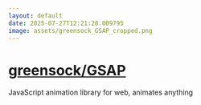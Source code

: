 ```yaml
---
layout: default
date: 2025-07-27T12:21:28.009795
image: assets/greensock_GSAP_cropped.png
---
```


# [greensock/GSAP](https://github.com/greensock/GSAP)

JavaScript animation library for web, animates anything
